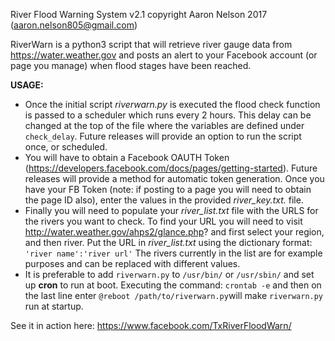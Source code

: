River Flood Warning System v2.1
copyright Aaron Nelson 2017 (aaron.nelson805@gmail.com)

RiverWarn is a python3 script that will retrieve river gauge data from https://water.weather.gov and posts an alert to your 
Facebook account (or page you manage) when flood stages have been reached.

**USAGE:**
 - Once the initial script *riverwarn.py* is executed the flood check function is passed to a scheduler which runs every 2 hours. This delay can be changed at the top of the file where the variables are defined under `check_delay`. Future releases will provide an option to run the script once, or scheduled.
 - You will have to obtain a Facebook OAUTH Token (https://developers.facebook.com/docs/pages/getting-started). Future releases will provide a method for automatic token generation. Once you have your FB Token (note: if posting to a page you will need to obtain the page ID also), enter the values in the provided *river_key.txt.* file.
 - Finally you will need to populate your *river_list.txt* file with the URLS for the rivers you want to check. To find your URL you will need to visit http://water.weather.gov/ahps2/glance.php? and first select your region, and then river. Put the URL in *river_list.txt* using the dictionary format: `'river name':'river url'` The rivers currently in the list are for example purposes and can be replaced with different values.
 - It is preferable to add `riverwarn.py` to `/usr/bin/` or `/usr/sbin/` and set up **cron** to run at boot. Executing the command: `crontab -e` and then on the last line enter `@reboot /path/to/riverwarn.py`will make `riverwarn.py` run at startup.

See it in action here: https://www.facebook.com/TxRiverFloodWarn/
